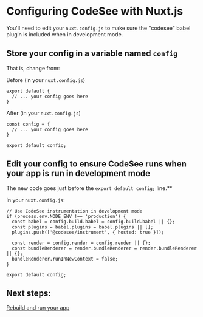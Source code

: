 # Configuring CodeSee with Nuxt.js

You'll need to edit your `nuxt.config.js` to make sure the "codesee" babel plugin is included when in development mode.

## Store your config in a variable named `config`

That is, change from:

Before (in your `nuxt.config.js`)
```
export default {
  // ... your config goes here
}
```

After (in your `nuxt.config.js`)
```
const config = {
  // ... your config goes here
}

export default config;
```

## Edit your config to ensure CodeSee runs when your app is run in development mode

The new code goes just before the `export default config;` line.**

In your `nuxt.config.js`:
```
// Use CodeSee instrumentation in development mode
if (process.env.NODE_ENV !== 'production') {
  const babel = config.build.babel = config.build.babel || {};
  const plugins = babel.plugins = babel.plugins || [];
  plugins.push(['@codesee/instrument', { hosted: true }]);

  const render = config.render = config.render || {};
  const bundleRenderer = render.bundleRenderer = render.bundleRenderer || {};
  bundleRenderer.runInNewContext = false;
}

export default config;
```

## Next steps: 

[Rebuild and run your app](/install/installation/#step-3-rebuild-and-run-your-app-locally)
